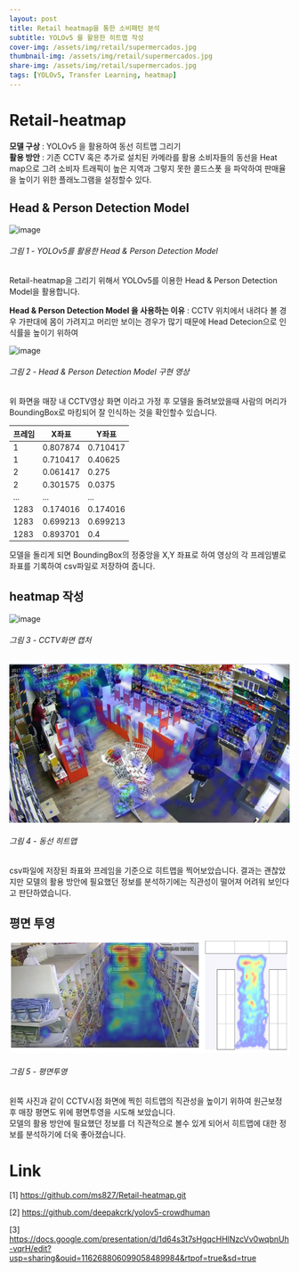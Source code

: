 ```yaml
---
layout: post
title: Retail heatmap을 통한 소비패턴 분석
subtitle: YOLOv5 를 활용한 히트맵 작성
cover-img: /assets/img/retail/supermercados.jpg
thumbnail-img: /assets/img/retail/supermercados.jpg
share-img: /assets/img/retail/supermercados.jpg
tags: [YOLOv5, Transfer Learning, heatmap]
---
```


# Retail-heatmap

**모델 구상** : YOLOv5 을 활용하여 동선 히트맵 그리기  
**활용 방안** : 기존 CCTV 혹은 추가로 설치된 카메라를 활용 소비자들의 
동선을 Heat map으로 그려 소비자 트래픽이 높은 지역과 그렇지 못한 콜드스폿 을 파악하여 판매율 을 높이기 위한 플래노그램을 설정할수 있다.



##  Head & Person Detection Model 

![image](https://drive.google.com/uc?export=view&id=1ZOhDBRXj-Ra0vPL7iG6lrxCWAFhJTAti)
###### 그림 1 - YOLOv5를 활용한 Head & Person Detection Model  

Retail-heatmap을 그리기 위해서 YOLOv5를 이용한 Head & Person Detection Model을 활용합니다.

**Head & Person Detection Model 을 사용하는 이유** : CCTV 위치에서 내려다 볼 경우 가판대에 몸이 가려지고 머리만 보이는 경우가 많기 때문에 Head Detecion으로 인식률을 높이기 위하여  

![image](/assets/img/retail/head_Digital_CCTV_example.gif)
###### 그림 2 - Head & Person Detection Model 구현 영상 

위 화면을 매장 내 CCTV영상 화면 이라고 가정 후 모델을 돌려보았을때 사람의 머리가 BoundingBox로 마킹되어 잘 인식하는 것을 확인할수 있습니다.

|프레임|X좌표|Y좌표|
|----|------|------|
|1|0.807874|0.710417|
|1|0.710417|0.40625|
|2|0.061417|0.275|
|2|0.301575|0.0375|
|...|...|...|
|1283|0.174016|0.174016|
|1283|0.699213|0.699213|
|1283|0.893701|0.4|

모델을 돌리게 되면 BoundingBox의 정중앙을 X,Y 좌표로 하여 영상의 각 프레임별로 좌표를 기록하여 csv파일로 저장하여 줍니다.

## heatmap 작성
![image](/assets/img/retail/HD_CCTV_retail_store.png)  
###### 그림 3 - CCTV화면 캡처

![image](/assets/img/retail/heatmap(4).png)
###### 그림 4 - 동선 히트맵 
csv파일에 저장된 좌표와 프레임을 기준으로 히트맵을 찍어보았습니다. 
결과는 괜찮았지만 모델의 활용 방안에 필요했던 정보를 분석하기에는 직관성이 떨어져 어려워 보인다고 판단하였습니다.

## 평면 투영

![image](/assets/img/retail/heatmap(5).png)
###### 그림 5 - 평면투영

왼쪽 사진과 같이 CCTV시점 화면에 찍힌 히트맵의 직관성을 높이기 위하여 원근보정 후 매장 평면도 위에 평면투영을 시도해 보았습니다.  
모델의 활용 방안에 필요했던 정보를 더 직관적으로 볼수 있게 되어서 히트맵에 대한 정보를 분석하기에 더욱 좋아졌습니다.  


# Link

[1] https://github.com/ms827/Retail-heatmap.git

[2] https://github.com/deepakcrk/yolov5-crowdhuman
 
[3] https://docs.google.com/presentation/d/1d64s3t7sHgqcHHlNzcVv0wqbnUh-vqrH/edit?usp=sharing&ouid=116268806099058489984&rtpof=true&sd=true             
